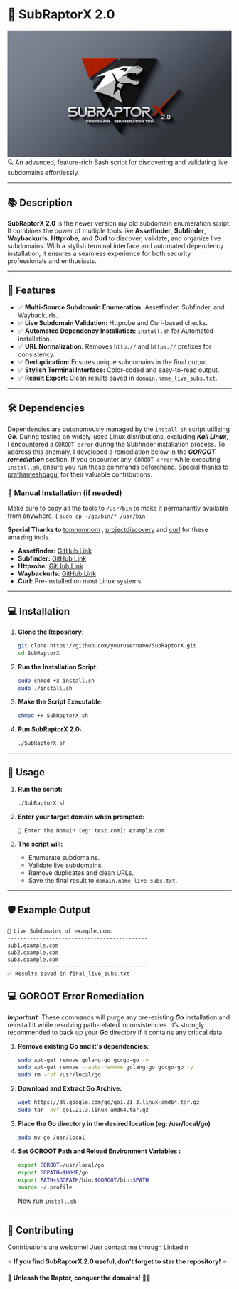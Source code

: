 
# 🦖 **SubRaptorX 2.0**  
<img src="Logo_SubRaptorX.jpg">
🔍 An advanced, feature-rich Bash script for discovering and validating live subdomains effortlessly. 

---

## 📚 **Description**  

**SubRaptorX 2.0** is the newer version my old subdomain enumeration script. It combines the power of multiple tools like **Assetfinder**, **Subfinder**, **Waybackurls**, **Httprobe**, and **Curl** to discover, validate, and organize live subdomains. With a stylish terminal interface and automated dependency installation, it ensures a seamless experience for both security professionals and enthusiasts.  

---

## 🚀 **Features**  

- ✅ **Multi-Source Subdomain Enumeration:** Assetfinder, Subfinder, and Waybackurls.  
- ✅ **Live Subdomain Validation:** Httprobe and Curl-based checks.  
- ✅ **Automated Dependency Installation:** `install.sh` for Automated installation.
- ✅ **URL Normalization:** Removes `http://` and `https://` prefixes for consistency.  
- ✅ **Deduplication:** Ensures unique subdomains in the final output.  
- ✅ **Stylish Terminal Interface:** Color-coded and easy-to-read output.  
- ✅ **Result Export:** Clean results saved in `domain.name_live_subs.txt`.  

---

## 🛠️ **Dependencies**  

Dependencies are autonomously managed by the `install.sh` script utilizing ***Go***. During testing on widely-used Linux distributions, excluding ***Kali Linux***, I encountered a `GOROOT error` during the Subfinder installation process. To address this anomaly, I developed a remediation below in the ***GOROOT remediation*** section. If you encounter any` GOROOT error` while executing `install.sh`, ensure you run these commands beforehand. Special thanks to [prathameshbagul](https://medium.com/@prathameshbagul) for their valuable contributions.

### 🐧 **Manual Installation (if needed)**  
Make sure to copy all the tools to `/usr/bin` to make it permanantly available from anywhere.
( `sudo cp ~/go/bin/* /usr/bin`

****Special Thanks to**** [tomnomnom](https://github.com/tomnomnom) , [projectdiscovery](https://github.com/projectdiscovery) and [curl](https://github.com/curl) for these amazing tools.
- **Assetfinder:** [GitHub Link](https://github.com/tomnomnom/assetfinder)  
- **Subfinder:** [GitHub Link](https://github.com/projectdiscovery/subfinder)  
- **Httprobe:** [GitHub Link](https://github.com/tomnomnom/httprobe)  
- **Waybackurls:** [GitHub Link](https://github.com/tomnomnom/waybackurls)  
- **Curl:** Pre-installed on most Linux systems.  

---

## 💻 **Installation**  

1. **Clone the Repository:**  
   ```bash
   git clone https://github.com/yourusername/SubRaptorX.git
   cd SubRaptorX
   ```

2. **Run the Installation Script:**  
   ```bash
   sudo chmod +x install.sh
   sudo ./install.sh
   ```

3. **Make the Script Executable:**  
   ```bash
   chmod +x SubRaptorX.sh
   ```

4. **Run SubRaptorX 2.0:**  
   ```bash
   ./SubRaptorX.sh
   ```

---

## 📝 **Usage**  

1. **Run the script:**  
   ```bash
   ./SubRaptorX.sh
   ```

2. **Enter your target domain when prompted:**  
   ```
   🔗 Enter the Domain (eg: test.com): example.com
   ```

3. **The script will:**  
   - Enumerate subdomains.  
   - Validate live subdomains.  
   - Remove duplicates and clean URLs.  
   - Save the final result to `domain.name_live_subs.txt`.  
---

## 🛡️ **Example Output**  

```
🎯 Live Subdomains of example.com:
--------------------------------------------
sub1.example.com
sub2.example.com
sub3.example.com
--------------------------------------------
✅ Results saved in final_live_subs.txt
```
## 💻 **GOROOT Error Remediation**  

***Important:*** These commands will purge any pre-existing ***Go*** installation and reinstall it while resolving path-related inconsistencies. It’s strongly recommended to back up your ***Go*** directory if it contains any critical data.

1. **Remove existing Go and it's dependencies:**  
   ```bash
   sudo apt-get remove golang-go gccgo-go -y
   sudo apt-get remove --auto-remove golang-go gccgo-go -y
   sudo rm -rvf /usr/local/go
   ```

2. **Download and Extract Go Archive:**  
   ```bash
   wget https://dl.google.com/go/go1.21.3.linux-amd64.tar.gz
   sudo tar -xvf go1.21.3.linux-amd64.tar.gz
   ```

3. **Place the Go directory in the desired location (eg: /usr/local/go)**  
   ```bash
   sudo mv go /usr/local
   ```

4. **Set GOROOT Path and Reload Environment Variables :**  
   ```bash
   export GOROOT=/usr/local/go
   export GOPATH=$HOME/go
   export PATH=$GOPATH/bin:$GOROOT/bin:$PATH
   source ~/.profile
   ```
   Now run `install.sh`
---

## 🤝 **Contributing**  

Contributions are welcome! Just contact me through Linkedin 

⭐ **If you find SubRaptorX 2.0 useful, don't forget to star the repository!** ⭐  

🦖 **Unleash the Raptor, conquer the domains!** 🚀✨  
